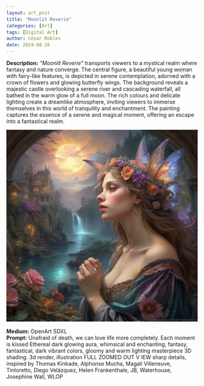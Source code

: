 ```yaml
---
layout: art_post
title: "Moonlit Reverie"
categories: [Art]
tags: [Digital Art]
author: César Robles
date: 2024-08-16
---
```

**Description:** *"Moonlit Reverie"* transports viewers to a mystical realm where fantasy and nature converge. The central figure, a beautiful young woman with fairy-like features, is depicted in serene contemplation, adorned with a crown of flowers and glowing butterfly wings. The background reveals a majestic castle overlooking a serene river and cascading waterfall, all bathed in the warm glow of a full moon. The rich colours and delicate lighting create a dreamlike atmosphere, inviting viewers to immerse themselves in this world of tranquility and enchantment. The painting captures the essence of a serene and magical moment, offering an escape into a fantastical realm.

![Moonlit Reverie](/imag/digital_art/moonlit_reverie.jpg)

**Medium:** OpenArt SDXL\
**Prompt:** Unafraid of death, we can love life more completely. Each moment is kissed Ethereal dark glowing aura, whimsical and enchanting, fantasy, fantastical, dark vibrant colors, gloomy and warm lighting masterpiece 3D shading. 3d render, illustration FULL ZOOMED OUT V IEW sharp details, inspired by Thomas Kinkade, Alphonse Mucha, Magali Villeneuve, Tintoretto, Diego Velázquez, Helen Frankenthale, JB, Waterhouse, Josephine Wall, WLOP